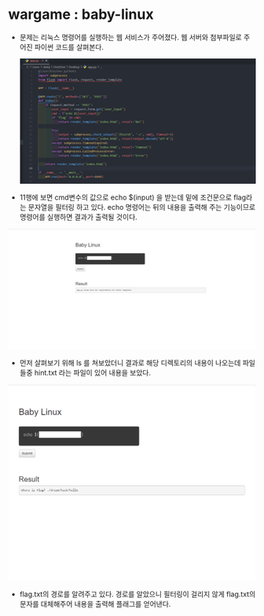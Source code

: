# wargame : baby-linux

- 문제는 리눅스 명령어를 실행하는 웹 서비스가 주어졌다. 웹 서버와 첨부파일로 주어진 파이썬 코드를 살펴본다.
    
    ![1주차.png](1%25EC%25A3%25BC%25EC%25B0%25A8.png)
    
- 11행에 보면 cmd변수의 값으로 echo $(input) 을 받는데 밑에 조건문으로 flag라는 문자열을 필터링 하고 있다. echo 명령어는 뒤의 내용을 출력해 주는 기능이므로 명령어를 실행하면 결과가 출력될 것이다.

![1주차_3.PNG](1%25EC%25A3%25BC%25EC%25B0%25A8_3.png)

- 먼저 살펴보기 위해 ls 를 쳐보았더니 결과로 해당 디렉토리의 내용이 나오는데 파일들중 hint.txt 라는 파일이 있어 내용을 보았다.

![1주차_4.PNG](1%25EC%25A3%25BC%25EC%25B0%25A8_4.png)

- flag.txt의 경로를 알려주고 있다. 경로를 알았으니 필터링이 걸리지 않게 flag.txt의 문자를 대체해주어 내용을 출력해 플래그를 얻어낸다.